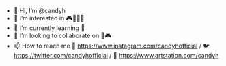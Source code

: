 - 👋 Hi, I’m @candyh
- 👀 I’m interested in 🎮🎨👩‍💻
- 🌱 I’m currently learning 👀
- 💞️ I’m looking to collaborate on 🎨🎮
- 📫 How to reach me 📸 https://www.instagram.com/candyhofficial / 🐦 https://twitter.com/candyhofficial / 🎨 https://www.artstation.com/candyh

<!---
candyh/candyh is a ✨ special ✨ repository because its `README.md` (this file) appears on your GitHub profile.
You can click the Preview link to take a look at your changes.
--->
